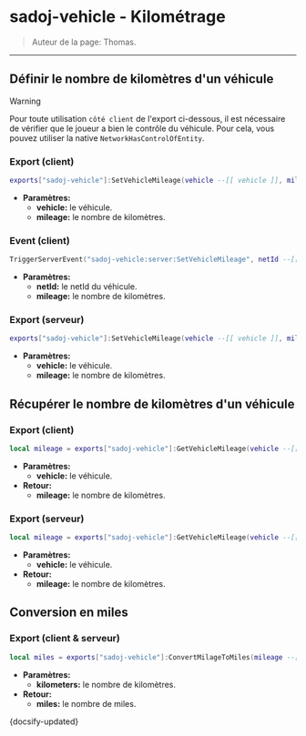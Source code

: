 # sadoj-vehicle - Kilométrage

> Auteur de la page: Thomas.

---

## Définir le nombre de kilomètres d'un véhicule

> [!warning]
> Pour toute utilisation `côté client` de l'export ci-dessous, il est nécessaire de vérifier que le joueur a bien le contrôle du véhicule. Pour cela, vous pouvez utiliser la native `NetworkHasControlOfEntity`.

<!-- tabs:start -->
### **Export (client)**
```lua
exports["sadoj-vehicle"]:SetVehicleMileage(vehicle --[[ vehicle ]], mileage --[[ number ]])
```
* **Paramètres:**
  * **vehicle:** le véhicule.
  * **mileage:** le nombre de kilomètres.
### **Event (client)**
```lua
TriggerServerEvent("sadoj-vehicle:server:SetVehicleMileage", netId --[[ number ]], mileage --[[ number ]])
```
* **Paramètres:**
  * **netId:** le netId du véhicule.
  * **mileage:** le nombre de kilomètres.
### **Export (serveur)**
```lua
exports["sadoj-vehicle"]:SetVehicleMileage(vehicle --[[ vehicle ]], mileage --[[ number ]])
```
* **Paramètres:**
  * **vehicle:** le véhicule.
  * **mileage:** le nombre de kilomètres.
<!-- tabs:end -->


## Récupérer le nombre de kilomètres d'un véhicule
<!-- tabs:start -->
### **Export (client)**
```lua
local mileage = exports["sadoj-vehicle"]:GetVehicleMileage(vehicle --[[ vehicle ]])
```
* **Paramètres:**
  * **vehicle:** le véhicule.
* **Retour:**
  * **mileage:** le nombre de kilomètres.
### **Export (serveur)**
```lua
local mileage = exports["sadoj-vehicle"]:GetVehicleMileage(vehicle --[[ vehicle ]])
```
* **Paramètres:**
  * **vehicle:** le véhicule.
* **Retour:**
  * **mileage:** le nombre de kilomètres.
<!-- tabs:end -->


## Conversion en miles

<!-- tabs:start -->
### **Export (client & serveur)**

```lua
local miles = exports["sadoj-vehicle"]:ConvertMilageToMiles(mileage --[[ number ]])
```
* **Paramètres:**
  * **kilometers:** le nombre de kilomètres.
* **Retour:**
  * **miles:** le nombre de miles.
<!-- tabs:end -->


{docsify-updated}
